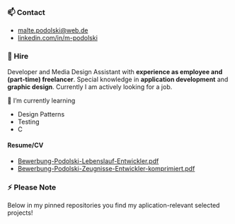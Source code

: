<!-- 🔭 I’m currently working on

- The Sweatless app
- My job applications -->

### 📫 Contact

- [malte.podolski@web.de](mailto:malte.podolski@web.de)
- [linkedin.com/in/m-podolski](https://www.linkedin.com/in/m-podolski)

### 💼 Hire

Developer and Media Design Assistant with **experience as employee and (part-time) freelancer**. Special knowledge in **application development** and **graphic design**. Currently I am actively looking for a job.

🌱 I’m currently learning

- Design Patterns
- Testing
- C

#### Resume/CV

- [Bewerbung-Podolski-Lebenslauf-Entwickler.pdf](./Bewerbung-Podolski-Lebenslauf-Entwickler.pdf)
- [Bewerbung-Podolski-Zeugnisse-Entwickler-komprimiert.pdf](./Bewerbung-Podolski-Zeugnisse-komprimiert.pdf)

### ⚡ Please Note

Below in my pinned repositories you find my aplication-relevant selected projects!
